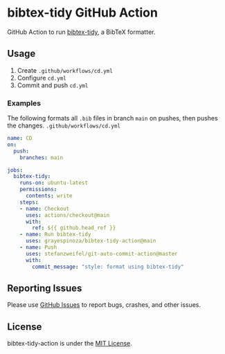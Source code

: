 # bibtex-tidy GitHub Action
GitHub Action to run [bibtex-tidy](https://github.com/FlamingTempura/bibtex-tidy), a BibTeX formatter.

## Usage
1. Create `.github/workflows/cd.yml`
2. Configure `cd.yml`
3. Commit and push `cd.yml`

### Examples
The following formats all `.bib` files in branch `main` on pushes, then pushes the changes.
`.github/workflows/cd.yml`
```yml
name: CD
on:
  push:
    branches: main

jobs:
  bibtex-tidy:
    runs-on: ubuntu-latest
    permissions:
      contents: write
    steps:
    - name: Checkout
      uses: actions/checkout@main
      with:
        ref: ${{ github.head_ref }}
    - name: Run bibtex-tidy
      uses: grayespinoza/bibtex-tidy-action@main
    - name: Push
      uses: stefanzweifel/git-auto-commit-action@master
      with:
        commit_message: "style: format using bibtex-tidy"
```

## Reporting Issues
Please use [GitHub Issues](https://github.com/grayespinoza/bibtex-tidy-action/issues) to report bugs, crashes, and other issues.

## License
bibtex-tidy-action is under the [MIT License](https://github.com/grayespinoza/bibtex-tidy-action/blob/main/LICENSE).
